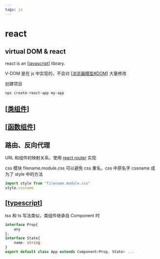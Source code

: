 ```yaml
---
tags: js
---
```

# react

## virtual DOM & react

react is an [[javascript]] library.

V-DOM 是在 js 中实现的，不会对 [[浏览器模型#DOM]] 大量修改

创建项目

```shell
npx create-react-app my-app
```

## [[类组件]]

## [[函数组件]]

## 路由、反向代理

URL 和组件的映射关系，使用 [react router](https://github.com/remix-run/react-router) 实现

css 模块 filename.module.css 可以避免 css 重名，css 中原名字 cssname 成为了 style 中的方法

```jsx
import style from "filename.module.css"
style.cssname
```

## [[typescript]]

tsx 和 ts 写法类似，类组件继承自 Component 时

```typescript
interface Prop{
    any
};
interface State{
    name: string
}
export default class App extends Component<Prop, State> ...
```

[//begin]: # "Autogenerated link references for markdown compatibility"
[javascript]: javascript.md "javascript"
[浏览器模型#DOM]: 浏览器模型.md "浏览器"
[类组件]: 类组件.md "类组件"
[函数组件]: 函数组件.md "Hooks"
[typescript]: typescript.md "typescript"
[//end]: # "Autogenerated link references"
